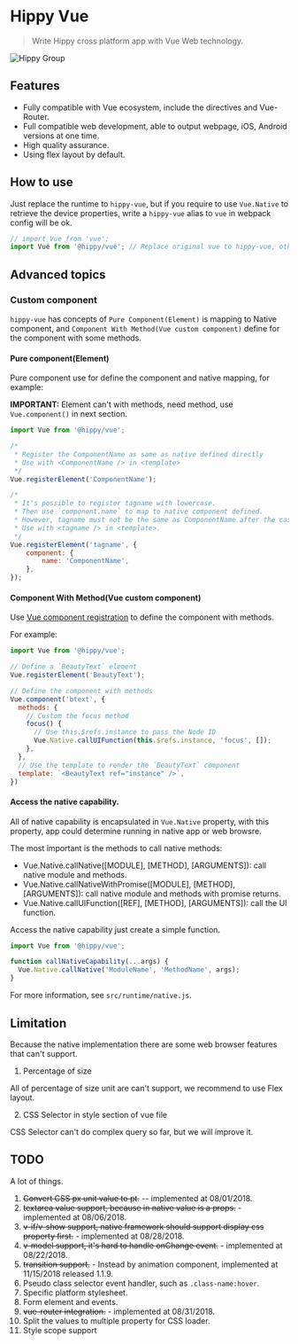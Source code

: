 # Hippy Vue

> Write Hippy cross platform app with Vue Web technology.

![Hippy Group](https://img.shields.io/badge/group-Hippy-blue.svg)

## Features

* Fully compatible with Vue ecosystem, include the directives and Vue-Router.
* Full compatible web development, able to output webpage, iOS, Android versions at one time.
* High quality assurance.
* Using flex layout by default.

## How to use

Just replace the runtime to `hippy-vue`, but if you require to use `Vue.Native` to retrieve the device properties,
write a `hippy-vue` alias to `vue` in webpack config will be ok.

```javascript
// import Vue from 'vue';
import Vue from '@hippy/vue'; // Replace original vue to hippy-vue, others are all the same.
```

## Advanced topics

### Custom component

`hippy-vue` has concepts of `Pure Component(Element)` is mapping to Native component, and `Component With Method(Vue custom component)`
define for the component with some methods.

#### Pure component(Element)

Pure component use for define the component and native mapping, for example:

**IMPORTANT:** Element can't with methods, need method, use `Vue.component()` in next section.

```javascript
import Vue from '@hippy/vue';

/*
 * Register the ComponentName as same as native defined directly
 * Use with <ComponentName /> in <template>
 */
Vue.registerElement('ComponentName');

/*
 * It's possible to register tagname with lowercase.
 * Then use `component.name` to map to native component defined.
 * However, tagname must not be the same as ComponentName after the case ignored.
 * Use with <tagname /> in <template>.
 */
Vue.registerElement('tagname', {
    component: {
        name: 'ComponentName',
    },
});
```

#### Component With Method(Vue custom component)

Use [Vue component registration](https://vuejs.org/v2/guide/components-registration.html) to define the component with methods.

For example:

```javascript
import Vue from '@hippy/vue';

// Define a `BeautyText` element
Vue.registerElement('BeautyText');

// Define the component with methods
Vue.component('btext', {
  methods: {
    // Custom the focus method
    focus() {
      // Use this.$refs.instance to pass the Node ID
      Vue.Native.callUIFunction(this.$refs.instance, 'focus', []);
    },
  },
  // Use the template to render the `BeautyText` component
  template: `<BeautyText ref="instance" />`,
})
```

#### Access the native capability.

All of native capability is encapsulated in `Vue.Native` property, with this property, app could determine running in
native app or web browsre.

The most important is the methods to call native methods:

* Vue.Native.callNative([MODULE], [METHOD], [ARGUMENTS]): call native module and methods.
* Vue.Native.callNativeWithPromise([MODULE], [METHOD], [ARGUMENTS]): call native module and methods with promise returns.
* Vue.Native.callUIFunction([REF], [METHOD], [ARGUMENTS]): call the UI function.

Access the native capability just create a simple function.

```javascript
import Vue from '@hippy/vue';

function callNativeCapability(...args) {
  Vue.Native.callNative('ModuleName', 'MethodName', args);
}
```

For more information, see `src/runtime/native.js`.

## Limitation

Because the native implementation there are some web browser features that can't support.

1. Percentage of size

All of percentage of size unit are can't support, we recommend to use Flex layout.

2. CSS Selector in style section of vue file

CSS Selector can't do complex query so far, but we will improve it.

## TODO

  A lot of things.

  1. ~~Convert CSS px unit value to pt.~~ -- implemented at 08/01/2018.
  2. ~~textarea value support, because in native value is a props.~~ - implemented at 08/06/2018.
  3. ~~v-if/v-show support, native framework should support display css property first.~~ - implemented at 08/28/2018.
  4. ~~v-model support, it's hard to handle onChange event.~~ - implemented at 08/22/2018.
  5. ~~transition support.~~ - Instead by animation component, implemented at 11/15/2018 released 1.1.9.
  6. Pseudo class selector event handler, such as `.class-name:hover`.
  7. Specific platform stylesheet.
  8. Form element and events.
  9. ~~vue-router integration.~~ - implemented at 08/31/2018.
  10. Split the values to multiple property for CSS loader.
  11. Style scope support
